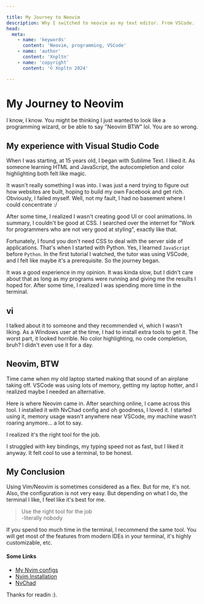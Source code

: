 ```yaml
---

title: My Journey to Neovim 
description: Why I switched to neovim as my text editor. From VSCode. 
head:
  meta:
    - name: 'keywords'
      content: 'Neovim, programming, VSCode'
    - name: 'author'
      content: 'Xnpltn'
    - name: 'copyright'
      content: '© Xnpltn 2024'

---
```


# My Journey to Neovim

I know, I know. You might be thinking I just wanted to look like a programming wizard, or be able to say "Neovim BTW" lol. 
You are so wrong.

## My experience with Visual Studio Code

When I was starting, at 15 years old, I began with Sublime Text. I liked it. As someone learning HTML and JavaScript, the autocompletion and color highlighting both felt like magic.

It wasn't really something I was into. I was just a nerd trying to figure out how websites are built, hoping to build my own Facebook and get rich. Obviously, I failed myself. Well, not my fault, I had no basement where I could concentrate :/

After some time, I realized I wasn't creating good UI or cool animations. In summary, I couldn't be good at CSS. I searched over the internet for "Work for programmers who are not very good at styling", exactly like that. 

Fortunately, I found you don't need CSS to deal with the server side of applications. That's when I started with Python. Yes, I learned `JavaScript` before `Python`. In the first tutorial I watched, the tutor was using VSCode, and I felt like maybe it's a prerequisite. So the journey began.

It was a good experience in my opinion. It was kinda slow, but I didn't care about that as long as my programs were running and giving me the results I hoped for. After some time, I realized I was spending more time in the terminal. 

## vi 

I talked about it to someone and they recommended vi, which I wasn't liking. As a Windows user at the time, I had to install extra tools to get it. The worst part, it looked horrible. No color highlighting, no code completion, bruh? I didn't even use it for a day. 

## Neovim, BTW 

Time came when my old laptop started making that sound of an airplane taking off. VSCode was using lots of memory, getting my laptop hotter, and I realized maybe I needed an alternative.

Here is where Neovim came in. After searching online, I came across this tool. I installed it with NvChad config and oh goodness, I loved it. I started using it, memory usage wasn't anywhere near VSCode, my machine wasn't roaring anymore... a lot to say.

I realized it's the right tool for the job.

I struggled with key bindings, my typing speed not as fast, but I liked it anyway. It felt cool to use a terminal, to be honest. 

## My Conclusion

Using Vim/Neovim is sometimes considered as a flex. But for me, it's not. Also, the configuration is not very easy. But depending on what I do, the terminal I like, I feel like it's best for me.

> Use the right tool for the job <br/>
    -literally nobody

If you spend too much time in the terminal, I recommend the same tool. You will get most of the features from modern IDEs in your terminal, it's highly customizable, etc.

#### Some Links
- [My Nvim configs]("https://github.com/xnpltn/dotfles")
- [Nvim Installation]("https://github.com/neovim/neovim/blob/master/INSTALL.md")
- [NvChad ]("https://nvchad.com/docs/quickstart/install")


Thanks for readin :).



